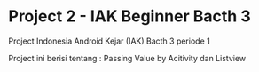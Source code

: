 # Project 2 - IAK Beginner Bacth 3

Project Indonesia Android Kejar (IAK) Bacth 3 periode 1

Project ini berisi tentang : Passing Value by Acitivity dan Listview
